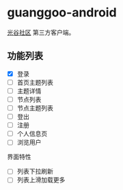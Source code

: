 # guanggoo-android

[光谷社区](http://www.guanggoo.com) 第三方客户端。

## 功能列表

- [x] 登录
- [ ] 首页主题列表
- [ ] 主题详情
- [ ] 节点列表
- [ ] 节点主题列表
- [ ] 登出
- [ ] 注册
- [ ] 个人信息页
- [ ] 浏览用户

界面特性

- [ ] 列表下拉刷新
- [ ] 列表上滑加载更多
